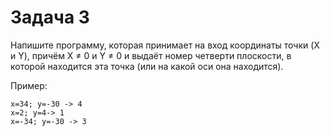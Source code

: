 # Задача 3

Напишите программу, которая принимает на вход координаты точки (X и Y), причём X ≠ 0 и Y ≠ 0 и выдаёт номер четверти плоскости, в которой находится эта точка (или на какой оси она находится).

Пример:

```
x=34; y=-30 -> 4
x=2; y=4-> 1
x=-34; y=-30 -> 3
```
